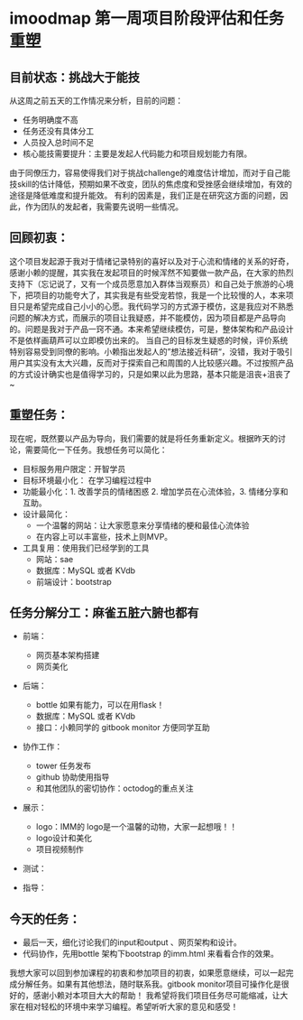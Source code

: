 # imoodmap 第一周项目阶段评估和任务重塑

## 目前状态：挑战大于能技
从这周之前五天的工作情况来分析，目前的问题：
- 任务明确度不高
- 任务还没有具体分工
- 人员投入总时间不足
- 核心能技需要提升：主要是发起人代码能力和项目规划能力有限。

由于同僚压力，容易使得我们对于挑战challenge的难度估计增加，而对于自己能技skill的估计降低，预期如果不改变，团队的焦虑度和受挫感会继续增加，有效的途径是降低难度和提升能效。
有利的因素是，我们正是在研究这方面的问题，因此，作为团队的发起者，我需要先说明一些情况。

## 回顾初衷： 
这个项目发起源于我对于情绪记录特别的喜好以及对于心流和情绪的关系的好奇，感谢小赖的提醒，其实我在发起项目的时候浑然不知要做一款产品，在大家的热烈支持下（忘记说了，又有一个成员愿意加入群体当观察员）和自己处于旅游的心境下，把项目的功能夸大了，其实我是有些受宠若惊，我是一个比较慢的人，本来项目只是希望完成自己小小的心愿。我代码学习的方式源于模仿，这是我应对不熟悉问题的解决方式，而展示的项目让我疑惑，并不能模仿，因为项目都是产品导向的。问题是我对于产品一窍不通。本来希望继续模仿，可是，整体架构和产品设计不是依样画葫芦可以立即模仿出来的。
当自己的目标发生疑惑的时候，评价系统特别容易受到同僚的影响。小赖指出发起人的”想法接近科研“，没错，我对于吸引用户其实没有太大兴趣，反而对于探索自己和周围的人比较感兴趣。不过按照产品的方式设计确实也是值得学习的，只是如果以此为思路，基本只能是沮丧+沮丧了~

## 重塑任务：
现在呢，既然要以产品为导向，我们需要的就是将任务重新定义。根据昨天的讨论，需要简化一下任务。我想任务可以简化：
- 目标服务用户限定：开智学员 
- 目标环境最小化： 在学习编程过程中
- 功能最小化：1. 改善学员的情绪困惑 2. 增加学员在心流体验，3. 情绪分享和互助。
- 设计最简化：
    + 一个温馨的网站：让大家愿意来分享情绪的梗和最佳心流体验
	+ 在内容上可以丰富些，技术上则MVP。
- 工具复用：使用我们已经学到的工具
    + 网站：sae
    + 数据库：MySQL 或者 KVdb
    + 前端设计：bootstrap 

## 任务分解分工：麻雀五脏六腑也都有
- 前端：
    + 网页基本架构搭建
	+ 网页美化
- 后端：
    + bottle 如果有能力，可以在用flask！ 
	+ 数据库：MySQL 或者 KVdb
	+ 接口：小赖同学的 gitbook monitor 方便同学互助
- 协作工作：
    + tower 任务发布
	+ github 协助使用指导
	+ 和其他团队的密切协作：octodog的重点关注
- 展示：
    + logo：IMM的 logo是一个温馨的动物，大家一起想哦！！
	+ logo设计和美化
	+ 项目视频制作
- 测试：

- 指导：

## 今天的任务：
- 最后一天，细化讨论我们的input和output 、网页架构和设计。
- 代码协作，先用bottle 架构下bootstrap 的imm.html 来看看合作的效果。

我想大家可以回到参加课程的初衷和参加项目的初衷，如果愿意继续，可以一起完成分解任务。如果有其他想法，随时联系我。gitbook monitor项目可操作化是很好的，感谢小赖对本项目大大的帮助！
我希望将我们项目任务尽可能缩减，让大家在相对轻松的环境中来学习编程。希望听听大家的意见和感受！